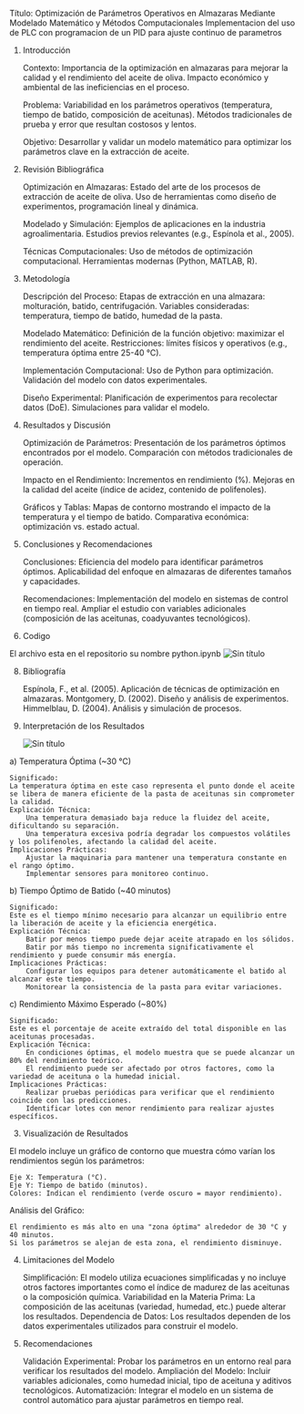 Título:
Optimización de Parámetros Operativos en Almazaras Mediante Modelado Matemático y Métodos Computacionales
Implementacion del uso de PLC con programacion de un PID para ajuste continuo de parametros
1. Introducción

    Contexto:
        Importancia de la optimización en almazaras para mejorar la calidad y el rendimiento del aceite de oliva.
        Impacto económico y ambiental de las ineficiencias en el proceso.

    Problema:
        Variabilidad en los parámetros operativos (temperatura, tiempo de batido, composición de aceitunas).
        Métodos tradicionales de prueba y error que resultan costosos y lentos.

    Objetivo:
        Desarrollar y validar un modelo matemático para optimizar los parámetros clave en la extracción de aceite.

2. Revisión Bibliográfica

    Optimización en Almazaras:
        Estado del arte de los procesos de extracción de aceite de oliva.
        Uso de herramientas como diseño de experimentos, programación lineal y dinámica.

    Modelado y Simulación:
        Ejemplos de aplicaciones en la industria agroalimentaria.
        Estudios previos relevantes (e.g., Espínola et al., 2005).

    Técnicas Computacionales:
        Uso de métodos de optimización computacional.
        Herramientas modernas (Python, MATLAB, R).

3. Metodología

    Descripción del Proceso:
        Etapas de extracción en una almazara: molturación, batido, centrifugación.
        Variables consideradas: temperatura, tiempo de batido, humedad de la pasta.

    Modelado Matemático:
        Definición de la función objetivo: maximizar el rendimiento del aceite.
        Restricciones: límites físicos y operativos (e.g., temperatura óptima entre 25-40 °C).

    Implementación Computacional:
        Uso de Python para optimización.
        Validación del modelo con datos experimentales.

    Diseño Experimental:
        Planificación de experimentos para recolectar datos (DoE).
        Simulaciones para validar el modelo.

4. Resultados y Discusión

    Optimización de Parámetros:
        Presentación de los parámetros óptimos encontrados por el modelo.
        Comparación con métodos tradicionales de operación.

    Impacto en el Rendimiento:
        Incrementos en rendimiento (%).
        Mejoras en la calidad del aceite (índice de acidez, contenido de polifenoles).

    Gráficos y Tablas:
        Mapas de contorno mostrando el impacto de la temperatura y el tiempo de batido.
        Comparativa económica: optimización vs. estado actual.

5. Conclusiones y Recomendaciones

    Conclusiones:
        Eficiencia del modelo para identificar parámetros óptimos.
        Aplicabilidad del enfoque en almazaras de diferentes tamaños y capacidades.

    Recomendaciones:
        Implementación del modelo en sistemas de control en tiempo real.
        Ampliar el estudio con variables adicionales (composición de las aceitunas, coadyuvantes tecnológicos).

   
7. Codigo

 
El archivo esta en el repositorio su nombre python.ipynb
![Sin título](https://github.com/user-attachments/assets/2e6d80b9-c01d-47f7-9b35-a08096eaf36a)


  

8. Bibliografía

    Espínola, F., et al. (2005). Aplicación de técnicas de optimización en almazaras.
    Montgomery, D. (2002). Diseño y análisis de experimentos.
    Himmelblau, D. (2004). Análisis y simulación de procesos.




2. Interpretación de los Resultados

   ![Sin título](https://github.com/user-attachments/assets/f9083a7e-ba38-4a3c-8ee0-3d9723982e7a)

a) Temperatura Óptima (~30 °C)

    Significado:
    La temperatura óptima en este caso representa el punto donde el aceite se libera de manera eficiente de la pasta de aceitunas sin comprometer la calidad.
    Explicación Técnica:
        Una temperatura demasiado baja reduce la fluidez del aceite, dificultando su separación.
        Una temperatura excesiva podría degradar los compuestos volátiles y los polifenoles, afectando la calidad del aceite.
    Implicaciones Prácticas:
        Ajustar la maquinaria para mantener una temperatura constante en el rango óptimo.
        Implementar sensores para monitoreo continuo.

b) Tiempo Óptimo de Batido (~40 minutos)

    Significado:
    Este es el tiempo mínimo necesario para alcanzar un equilibrio entre la liberación de aceite y la eficiencia energética.
    Explicación Técnica:
        Batir por menos tiempo puede dejar aceite atrapado en los sólidos.
        Batir por más tiempo no incrementa significativamente el rendimiento y puede consumir más energía.
    Implicaciones Prácticas:
        Configurar los equipos para detener automáticamente el batido al alcanzar este tiempo.
        Monitorear la consistencia de la pasta para evitar variaciones.

c) Rendimiento Máximo Esperado (~80%)

    Significado:
    Este es el porcentaje de aceite extraído del total disponible en las aceitunas procesadas.
    Explicación Técnica:
        En condiciones óptimas, el modelo muestra que se puede alcanzar un 80% del rendimiento teórico.
        El rendimiento puede ser afectado por otros factores, como la variedad de aceituna o la humedad inicial.
    Implicaciones Prácticas:
        Realizar pruebas periódicas para verificar que el rendimiento coincide con las predicciones.
        Identificar lotes con menor rendimiento para realizar ajustes específicos.

3. Visualización de Resultados

El modelo incluye un gráfico de contorno que muestra cómo varían los rendimientos según los parámetros:

    Eje X: Temperatura (°C).
    Eje Y: Tiempo de batido (minutos).
    Colores: Indican el rendimiento (verde oscuro = mayor rendimiento).

Análisis del Gráfico:

    El rendimiento es más alto en una "zona óptima" alrededor de 30 °C y 40 minutos.
    Si los parámetros se alejan de esta zona, el rendimiento disminuye.

4. Limitaciones del Modelo

    Simplificación:
    El modelo utiliza ecuaciones simplificadas y no incluye otros factores importantes como el índice de madurez de las aceitunas o la composición química.
    Variabilidad en la Materia Prima:
    La composición de las aceitunas (variedad, humedad, etc.) puede alterar los resultados.
    Dependencia de Datos:
    Los resultados dependen de los datos experimentales utilizados para construir el modelo.

5. Recomendaciones

    Validación Experimental:
        Probar los parámetros en un entorno real para verificar los resultados del modelo.
    Ampliación del Modelo:
        Incluir variables adicionales, como humedad inicial, tipo de aceituna y aditivos tecnológicos.
    Automatización:
        Integrar el modelo en un sistema de control automático para ajustar parámetros en tiempo real.




